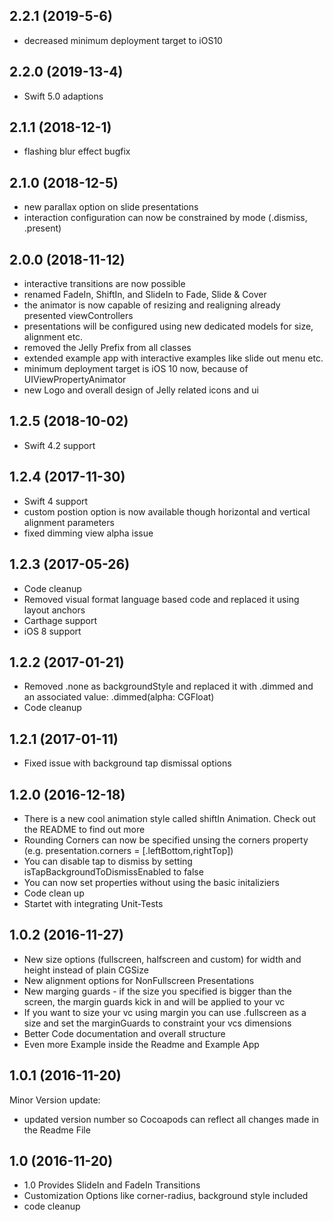## 2.2.1 (2019-5-6)
- decreased minimum deployment target to iOS10

## 2.2.0 (2019-13-4)
- Swift 5.0 adaptions

## 2.1.1 (2018-12-1)
- flashing blur effect bugfix

## 2.1.0 (2018-12-5)
- new parallax option on slide presentations
- interaction configuration can now be constrained by mode (.dismiss, .present)

## 2.0.0 (2018-11-12)
- interactive transitions are now possible
- renamed FadeIn, ShiftIn, and SlideIn to Fade, Slide & Cover
- the animator is now capable of resizing and realigning already presented viewControllers
- presentations will be configured using new dedicated models for size, alignment etc.
- removed the Jelly Prefix from all classes
- extended example app with interactive examples like slide out menu etc.
- minimum deployment target is iOS 10 now, because of UIViewPropertyAnimator
- new Logo and overall design of Jelly related icons and ui

## 1.2.5 (2018-10-02)
- Swift 4.2 support

## 1.2.4 (2017-11-30)
- Swift 4 support
- custom postion option is now available though horizontal and vertical alignment parameters
- fixed dimming view alpha issue

## 1.2.3 (2017-05-26)
- Code cleanup 
- Removed visual format language based code and replaced it using layout anchors
- Carthage support 
- iOS 8 support

## 1.2.2 (2017-01-21)
- Removed .none as backgroundStyle and replaced it with .dimmed and an associated value: .dimmed(alpha: CGFloat)
- Code cleanup 

## 1.2.1 (2017-01-11)
- Fixed issue with background tap dismissal options

## 1.2.0 (2016-12-18)
- There is a new cool animation style called shiftIn Animation. Check out the README to find out more
- Rounding Corners can now be specified unsing the corners property (e.g. presentation.corners = [.leftBottom,rightTop])
- You can disable tap to dismiss by setting isTapBackgroundToDismissEnabled to false
- You can now set properties without using the basic initaliziers
- Code clean up 
- Startet with integrating Unit-Tests


## 1.0.2 (2016-11-27)

  - New size options (fullscreen, halfscreen and custom) for width and height instead of plain CGSize
  - New alignment options for NonFullscreen Presentations
  - New marging guards - if the size you specified is bigger than the screen, the margin guards kick in and will be applied to your vc
  - If you want to size your vc using margin you can use .fullscreen as a size and set the marginGuards to constraint your vcs dimensions
  - Better Code documentation and overall structure
  - Even more Example inside the Readme and Example App

## 1.0.1 (2016-11-20)

Minor Version update:

  - updated version number so Cocoapods can reflect all changes made in the Readme File

## 1.0 (2016-11-20)

  - 1.0 Provides SlideIn and FadeIn Transitions
  - Customization Options like corner-radius, background style included
  - code cleanup 
